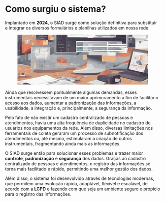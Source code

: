 # Como surgiu o sistema?

Implantado em **2024**, o SIAD surge como solução definitiva para substituir e integrar os diversos formulários e planilhas utilizados em nossa rede.

<figure><img src="../.gitbook/assets/image (1) (1) (1) (1) (1) (1) (1) (1) (1).png" alt=""><figcaption></figcaption></figure>

Ainda que resolvessem pontualmente algumas demandas, esses instrumentais necessitavam de um maior aprimoramento a fim de facilitar o acesso aos dados, aumentar a padronização das informações, a usabilidade, a integração e, principalmente, a segurança da informação.

Pelo fato de não existir um cadastro centralizado de pessoas e atendimentos, havia uma alta frequência de duplicidade no cadastro de usuários nos equipamentos da rede. Além disso, diversas limitações nos ferramentais de coleta geraram um processo de subnotificação dos atendimentos ou, até mesmo, estimularam a criação de outros instrumentais, fragmentando ainda mais as informações.

O SIAD surge então para solucionar esses problemas e trazer maior **controle**, **padronização** e **segurança** dos dados. Graças ao cadastro centralizado de pessoas e atendimentos, o registro das informações se torna mais facilitado e rápido, permitindo uma melhor gestão dos dados.

Além disso, o sistema foi desenvolvido através de tecnologias modernas, que permitem uma evolução rápida, adaptável, flexível e escalável, de acordo com a **LGPD** e fazendo com que seja um ambiente seguro e propício para o registro das informações.
